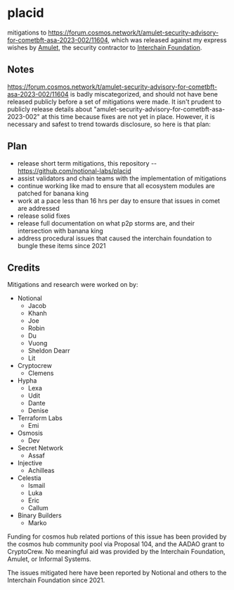 # placid
mitigations to https://forum.cosmos.network/t/amulet-security-advisory-for-cometbft-asa-2023-002/11604, which was released against my express wishes by [Amulet](https://twitter.com/amuletdotdev), the security contractor to [Interchain Foundation](https://interchain.io).


## Notes

https://forum.cosmos.network/t/amulet-security-advisory-for-cometbft-asa-2023-002/11604 is badly miscategorized, and should not have bene released publicly before a set of mitigations were made.  It isn't prudent to publicly release details about "amulet-security-advisory-for-cometbft-asa-2023-002" at this time because fixes are not yet in place.  However, it is necessary and safest to trend towards disclosure, so here is that plan:



## Plan

* release short term mitigations, this repository -- https://github.com/notional-labs/placid
* assist validators and chain teams with the implementation of mitigations
* continue working like mad to ensure that all ecosystem modules are patched for banana king
* work at a pace less than 16 hrs per day to ensure that issues in comet are addressed
* release solid fixes
* release full documentation on what p2p storms are, and their intersection with banana king
* address procedural issues that caused the interchain foundation to bungle these items since 2021











## Credits

Mitigations and research were worked on by:

* Notional
  * Jacob
  * Khanh
  * Joe
  * Robin
  * Du
  * Vuong
  * Sheldon Dearr
  * Lit
* Cryptocrew
  * Clemens
* Hypha
  * Lexa
  * Udit
  * Dante
  * Denise
* Terraform Labs
  * Emi
* Osmosis
  * Dev
* Secret Network
  * Assaf
* Injective
  * Achilleas
* Celestia
  * Ismail
  * Luka
  * Eric
  * Callum
* Binary Builders
  * Marko

Funding for cosmos hub related portions of this issue has been provided by the cosmos hub community pool via Proposal 104, and the AADAO grant to CryptoCrew.  No meaningful aid was provided by the Interchain Foundation, Amulet, or Informal Systems.

The issues mitigated here have been reported by Notional and others to the Interchain Foundation since 2021.
